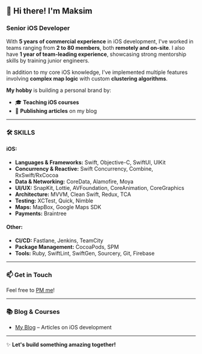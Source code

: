 ## 👋 Hi there! I'm Maksim

### Senior iOS Developer

With **5 years of commercial experience** in iOS development, I've worked in teams ranging from **2 to 80 members**, both **remotely and on-site**. I also have **1 year of team-leading experience**, showcasing strong mentorship skills by training junior engineers.

In addition to my core iOS knowledge, I've implemented multiple features involving **complex map logic** with custom **clustering algorithms**. 

**My hobby** is building a personal brand by:
- 🎓 **Teaching iOS courses**
- 📝 **Publishing articles** on my blog

---

### 🛠️ **SKILLS**

#### **iOS:**
- **Languages & Frameworks:** Swift, Objective-C, SwiftUI, UIKit
- **Concurrency & Reactive:** Swift Concurrency, Combine, RxSwift/RxCocoa
- **Data & Networking:** CoreData, Alamofire, Moya
- **UI/UX:** SnapKit, Lottie, AVFoundation, CoreAnimation, CoreGraphics
- **Architecture:** MVVM, Clean Swift, Redux, TCA
- **Testing:** XCTest, Quick, Nimble
- **Maps:** MapBox, Google Maps SDK
- **Payments:** Braintree

#### **Other:**
- **CI/CD:** Fastlane, Jenkins, TeamCity
- **Package Management:** CocoaPods, SPM
- **Tools:** Ruby, SwiftLint, SwiftGen, Sourcery, Git, Firebase

---

### 📫 **Get in Touch**

Feel free to [PM me](https://www.linkedin.com/in/maxsashcheka/)!

---

### 📚 **Blog & Courses**

- [My Blog](https://medium.com/@sashchekam) – Articles on iOS development

---

✨ **Let's build something amazing together!**
